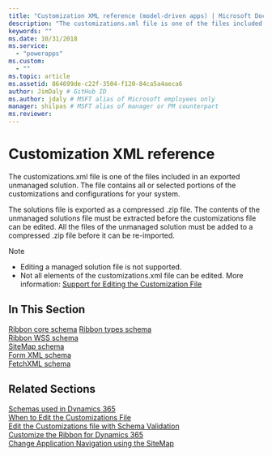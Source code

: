 ```yaml
---
title: "Customization XML reference (model-driven apps) | Microsoft Docs" # Intent and product brand in a unique string of 43-59 chars including spaces"
description: "The customizations.xml file is one of the files included in an exported unmanaged solution. The file contains all or selected portions of the customizations and configurations for your system" # 115-145 characters including spaces. This abstract displays in the search result."
keywords: ""
ms.date: 10/31/2018
ms.service:
  - "powerapps"
ms.custom:
  - ""
ms.topic: article
ms.assetid: 864699de-c22f-3504-f120-84ca5a4aeca6
author: JimDaly # GitHub ID
ms.author: jdaly # MSFT alias of Microsoft employees only
manager: shilpas # MSFT alias of manager or PM counterpart
ms.reviewer: 
---
```


# Customization XML reference

<!-- https://docs.microsoft.com/en-us/dynamics365/customer-engagement/developer/customization-xml-reference -->

The customizations.xml file is one of the files included in an exported unmanaged solution. The file contains all or selected portions of the customizations and configurations for your system. 
  
 The solutions file is exported as a compressed .zip file. The contents of the unmanaged solutions file must be extracted before the customizations file can be edited. All the files of the unmanaged solution must be added to a compressed .zip file before it can be re-imported.  

> [!NOTE]
> - Editing a managed solution file is not supported.  
> - Not all elements of the customizations.xml file can be edited. More information: [Support for Editing the Customization File](../common-data-service/when-edit-customization-file.md)

## In This Section

 [Ribbon core schema](ribbon-core-schema.md) 
 [Ribbon types schema](ribbon-types-schema.md)  
 [Ribbon WSS schema](ribbon-wss-schema.md)  
 [SiteMap schema](/dynamics365/customer-engagement/developer/customize-dev/sitemap-schema)<br/> <!-- TODO need to fix the link--> 
 [Form XML schema](form-xml-schema.md)<br/> 
 [FetchXML schema](../common-data-service/fetchxml-schema.md) 

## Related Sections

 [Schemas used in Dynamics 365](/dynamics365/customer-engagement/developer/schemas-used-dynamics-365)<br/> <!-- TODO need to fix the link--> 
 [When to Edit the Customizations File](../common-data-service/when-edit-customization-file.md)  
[Edit the Customizations file with Schema Validation](edit-customizations-xml-file-schema-validation.md)  
 [Customize the Ribbon for Dynamics 365](customize-commands-ribbon.md)  
 [Change Application Navigation using the SiteMap](/dynamics365/customer-engagement/developer/customize-dev/change-application-navigation-using-sitemap) <!-- TODO need to fix the link--> 
